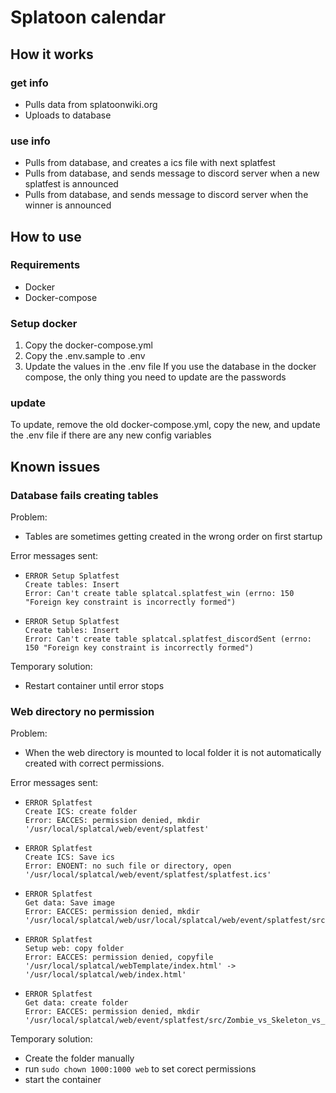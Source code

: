 # Splatoon calendar

## How it works

### get info

- Pulls data from splatoonwiki.org
- Uploads to database

### use info

- Pulls from database, and creates a ics file with next splatfest
- Pulls from database, and sends message to discord server when a new splatfest is announced
- Pulls from database, and sends message to discord server when the winner is announced

## How to use

### Requirements

- Docker
- Docker-compose

### Setup docker

1. Copy the docker-compose.yml
2. Copy the .env.sample to .env
3. Update the values in the .env file
   If you use the database in the docker compose, the only thing you need to update are the passwords

### update

To update, remove the old docker-compose.yml, copy the new, and update the .env file if there are any new config variables

## Known issues

### Database fails creating tables

Problem: 
- Tables are sometimes getting created in the wrong order on first startup

Error messages sent:
- ```
  ERROR Setup Splatfest
  Create tables: Insert
  Error: Can't create table splatcal.splatfest_win (errno: 150 "Foreign key constraint is incorrectly formed")
  ```
- ```
  ERROR Setup Splatfest
  Create tables: Insert
  Error: Can't create table splatcal.splatfest_discordSent (errno: 150 "Foreign key constraint is incorrectly formed")
  ```

Temporary solution:
- Restart container until error stops
  
### Web directory no permission

Problem:
- When the web directory is mounted to local folder it is not automatically created with correct permissions.

Error messages sent:
- ```
  ERROR Splatfest
  Create ICS: create folder
  Error: EACCES: permission denied, mkdir '/usr/local/splatcal/web/event/splatfest'
  ```
- ```
  ERROR Splatfest
  Create ICS: Save ics
  Error: ENOENT: no such file or directory, open '/usr/local/splatcal/web/event/splatfest/splatfest.ics'
  ```
- ```
  ERROR Splatfest
  Get data: Save image
  Error: EACCES: permission denied, mkdir '/usr/local/splatcal/web/usr/local/splatcal/web/event/splatfest/src/Zombie_vs_Skeleton_vs_Ghost_2025/img'
  ```
- ```
  ERROR Splatfest
  Setup web: copy folder
  Error: EACCES: permission denied, copyfile '/usr/local/splatcal/webTemplate/index.html' -> '/usr/local/splatcal/web/index.html'
  ```
- ```
  ERROR Splatfest
  Get data: create folder
  Error: EACCES: permission denied, mkdir '/usr/local/splatcal/web/event/splatfest/src/Zombie_vs_Skeleton_vs_Ghost_2025/img'
  ```


Temporary solution:
- Create the folder manually
- run `sudo chown 1000:1000 web` to set corect permissions
- start the container
